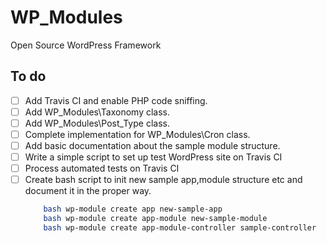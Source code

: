 # WP_Modules
Open Source WordPress Framework

## To do
- [ ] Add Travis CI and enable PHP code sniffing.
- [ ] Add WP_Modules\Taxonomy class.
- [ ] Add WP_Modules\Post_Type class.
- [ ] Complete implementation for WP_Modules\Cron class.
- [ ] Add basic documentation about the sample module structure.
- [ ] Write a simple script to set up test WordPress site on Travis CI
- [ ] Process automated tests on Travis CI
- [ ] Create bash script to init new sample app,module structure etc and document it in the proper way.
	```bash
		bash wp-module create app new-sample-app
		bash wp-module create app-module new-sample-module
		bash wp-module create app-module-controller sample-controller
	```